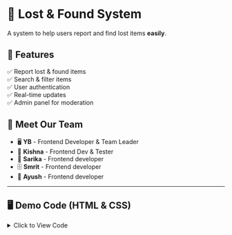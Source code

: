 # 🔴 Lost & Found System  

A system to help users report and find lost items **easily**.  

## 🚀 Features 
✅ Report lost & found items  
✅ Search & filter items  
✅ User authentication  
✅ Real-time updates  
✅ Admin panel for moderation 


## 👥 Meet Our Team  
- 🖥️ **YB** - Frontend Developer & Team Leader 
- 💾 **Kishna** - Frontend Dev & Tester 
- 🎨 **Sarika** - Frontend developer
- 🗄️ **Smrit** - Frontend developer
- 📌 **Ayush** - Frontend developer  

---

## 🖥️ Demo Code (HTML & CSS)  
<details>
  <summary>Click to View Code</summary>

  ```html
  <!DOCTYPE html>
  <html lang="en">
  <head>
      <meta charset="UTF-8">
      <meta name="viewport" content="width=device-width, initial-scale=1.0">
      <title>Lost & Found System</title>
  </head>
  <body style="font-family: Arial, sans-serif; text-align: center; padding: 20px; background-color: #f8f9fa;">
      <h1 style="color: #007bff;">📌 Lost & Found System</h1>
      <p>A system to help users report and find lost items easily.</p>

      <h2>🚀 Features</h2>
      <ul style="text-align: left; display: inline-block;">
          <li>✅ Report lost & found items</li>
          <li>✅ Search & filter items</li>
          <li>✅ User authentication</li>
          <li>✅ Real-time updates</li>
          <li>✅ Admin panel for moderation</li>
      </ul>

      <h2>👥 Meet Our Team</h2>
      <div style="background: #007bff; color: white; padding: 10px; margin: 5px; display: inline-block;">🖥️ YB - Frontend Developer</div>
      <div style="background: #007bff; color: white; padding: 10px; margin: 5px; display: inline-block;">💾 Member 2 - Backend Developer</div>
      <div style="background: #007bff; color: white; padding: 10px; margin: 5px; display: inline-block;">🎨 Member 3 - UI/UX Designer</div>
      <div style="background: #007bff; color: white; padding: 10px; margin: 5px; display: inline-block;">🗄️ Member 4 - Database Manager</div>
      <div style="background: #007bff; color: white; padding: 10px; margin: 5px; display: inline-block;">📌 Member 5 - Project Coordinator</div>
  </body>
  </html>
